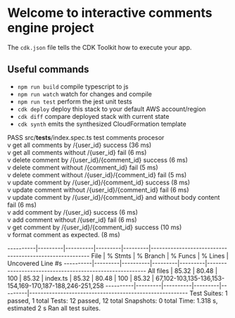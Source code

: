 # Welcome to interactive comments engine project

The `cdk.json` file tells the CDK Toolkit how to execute your app.

## Useful commands

* `npm run build`   compile typescript to js
* `npm run watch`   watch for changes and compile
* `npm run test`    perform the jest unit tests
* `cdk deploy`      deploy this stack to your default AWS account/region
* `cdk diff`        compare deployed stack with current state
* `cdk synth`       emits the synthesized CloudFormation template


 PASS  src/__tests__/index.spec.ts
  test comments procesor                                                                                                                                                                                        
    v get all comments by /{user_id} success (36 ms)                                                                                                                                                            
    v get all comments without /{user_id} fail (6 ms)                                                                                                                                                           
    v delete comment by /{user_id}/{comment_id} success (6 ms)                                                                                                                                                  
    v delete comment without /{comment_id} fail (5 ms)                                                                                                                                                          
    v delete comment without /{user_id}/{comment_id} fail (5 ms)                                                                                                                                                
    v update comment by /{user_id}/{comment_id} success (8 ms)                                                                                                                                                  
    v update comment without /{user_id}/{comment_id} fail (6 ms)                                                                                                                                                
    v update comment by /{user_id}/{comment_id} and without body content fail (6 ms)                                                                                                                            
    v add comment by /{user_id} success (6 ms)                                                                                                                                                                  
    v add comment without /{user_id} fail (6 ms)                                                                                                                                                                
    v get comment by /{user_id}/{comment_id} success (10 ms)                                                                                                                                                    
    v format comment as expected. (8 ms)                                                                                                                                                                        
                                                                                                                                                                                                                
----------|---------|----------|---------|---------|--------------------------------------------------------
File      | % Stmts | % Branch | % Funcs | % Lines | Uncovered Line #s                                                                                                                              ----------|---------|----------|---------|---------|--------------------------------------------------------
All files |   85.32 |    80.48 |     100 |   85.32 | 
 index.ts |   85.32 |    80.48 |     100 |   85.32 | 67,102-103,135-136,153-154,169-170,187-188,246-251,258
----------|---------|----------|---------|---------|--------------------------------------------------------
Test Suites: 1 passed, 1 total
Tests:       12 passed, 12 total
Snapshots:   0 total
Time:        1.318 s, estimated 2 s
Ran all test suites.
 